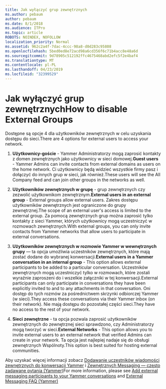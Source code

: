 ```yaml
---
title: Jak wyłączyć grup zewnętrznych
ms.author: pebaum
author: pebaum
ms.date: 8/1/2018
ms.audience: ITPro
ms.topic: article
ROBOTS: NOINDEX, NOFOLLOW
localization_priority: Normal
ms.assetid: 962c2a4f-7dac-4ccc-98a8-d0d283c95808
ms.openlocfilehash: 5bed0ed8e72acd98a6cd356f6c71b4acc8e48a6d
ms.sourcegitcommit: 9d78905c512192ffc4675468abd2efc5f2e4baf4
ms.translationtype: MT
ms.contentlocale: pl-PL
ms.lasthandoff: 04/23/2019
ms.locfileid: "32399529"
---
```

# <a name="how-to-disable-external-groups"></a><span data-ttu-id="3b0ab-102">Jak wyłączyć grup zewnętrznych</span><span class="sxs-lookup"><span data-stu-id="3b0ab-102">How to disable External Groups</span></span>

<span data-ttu-id="3b0ab-103">Dostępne są opcje 4 dla użytkowników zewnętrznych w celu uzyskania dostępu do sieci.</span><span class="sxs-lookup"><span data-stu-id="3b0ab-103">There are 4 options for external users to access your network.</span></span>
  
1. <span data-ttu-id="3b0ab-104">**Użytkownicy-goście** - Yammer Administratorzy mogą zaprosić kontakty z domen zewnętrznych jako użytkownicy w sieci domowej.</span><span class="sxs-lookup"><span data-stu-id="3b0ab-104">**Guest users** - Yammer Admins can invite contacts from external domains as users on the home network.</span></span> <span data-ttu-id="3b0ab-105">Ci użytkownicy będą widzieć wszystkie firmy pasz i dołączyć do innych grup w sieci, jak również.</span><span class="sxs-lookup"><span data-stu-id="3b0ab-105">These users will see the All Company feed and can join other groups in the networks as well.</span></span> 
    
2. <span data-ttu-id="3b0ab-106">**Użytkowników zewnętrznych w grupę** - grup zewnętrznych czy zezwolić użytkownikom zewnętrznym.</span><span class="sxs-lookup"><span data-stu-id="3b0ab-106">**External users in an external group** - External groups allow external users.</span></span> <span data-ttu-id="3b0ab-107">Zakres dostępu użytkowników zewnętrznych jest ograniczone do grupy zewnętrznej.</span><span class="sxs-lookup"><span data-stu-id="3b0ab-107">The scope of an external user's access is limited to the external group.</span></span> <span data-ttu-id="3b0ab-108">Za pomocą zewnętrznych grup można zaprosić tylko kontakty z sieci Yammer, których użytkownicy mogą uczestniczyć w rozmowach zewnętrznych.</span><span class="sxs-lookup"><span data-stu-id="3b0ab-108">With external groups, you can only invite contacts from Yammer networks that allow users to participate in external conversations.</span></span> 
    
3. <span data-ttu-id="3b0ab-109">**Użytkowników zewnętrznych w rozmowie Yammer w wewnętrznych grupy** — ta opcja umożliwia uczestników zewnętrznych, które mają zostać dodane do wybranej konwersacji.</span><span class="sxs-lookup"><span data-stu-id="3b0ab-109">**External users in a Yammer conversation in an internal group** - This option allows external participants to be added to a particular conversation.</span></span> <span data-ttu-id="3b0ab-110">Uczestników zewnętrznych mogą uczestniczyć tylko w rozmowach, które zostali wyraźnie zaproszeni do i wszelkie załączniki w tej konwersacji.</span><span class="sxs-lookup"><span data-stu-id="3b0ab-110">External participants can only participate in conversations they have been explicitly invited to and to any attachments in that conversation.</span></span> <span data-ttu-id="3b0ab-111">Oni dostęp do tych rozmów za pośrednictwem skrzynki odbiorczej Yammer (w sieci).</span><span class="sxs-lookup"><span data-stu-id="3b0ab-111">They access these conversations via their Yammer inbox (on their network).</span></span> <span data-ttu-id="3b0ab-112">Nie mają dostępu do pozostałej części sieci.</span><span class="sxs-lookup"><span data-stu-id="3b0ab-112">They have no access to the rest of your network.</span></span> 
    
4. <span data-ttu-id="3b0ab-113">**Sieci zewnętrzne** - ta opcja pozwala zaprosić użytkowników zewnętrznych do zewnętrznej sieci sprawdzono, czy Administratorzy mogą tworzyć w sieci.</span><span class="sxs-lookup"><span data-stu-id="3b0ab-113">**External Networks** - This option allows you to invite external users to an external network that verified Admins can create in your network.</span></span> <span data-ttu-id="3b0ab-114">Ta opcja jest najlepiej nadaje się do obsługi zewnętrznych Wspólnoty.</span><span class="sxs-lookup"><span data-stu-id="3b0ab-114">This option is best suited for hosting external communities.</span></span> 
    
<span data-ttu-id="3b0ab-115">Aby uzyskać więcej informacji zobacz [Dodawanie uczestników wiadomości zewnętrznych do konwersacji Yammer](https://support.office.com/article/add-external-messaging-participants-to-your-yammer-conversations-423653bb-86b2-4eac-9d7e-dca121f7c16c?ui=en-US&amp;rs=en-US&amp;ad=US) i [Zewnętrznych Messaging — często zadawane pytania (Yammer)](https://support.office.com/article/External-messaging-FAQ-Yammer-35b59d6c-bb1c-4541-bf19-9f67d2f2b199)</span><span class="sxs-lookup"><span data-stu-id="3b0ab-115">For more information, please see [Add external messaging participants to your Yammer conversations](https://support.office.com/article/add-external-messaging-participants-to-your-yammer-conversations-423653bb-86b2-4eac-9d7e-dca121f7c16c?ui=en-US&amp;rs=en-US&amp;ad=US) and [External Messaging FAQ (Yammer)](https://support.office.com/article/External-messaging-FAQ-Yammer-35b59d6c-bb1c-4541-bf19-9f67d2f2b199)</span></span>
  

